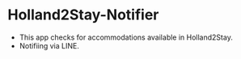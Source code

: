 # Holland2Stay-Notifier

- This app checks for accommodations available in Holland2Stay. <br>
- Notifiing via LINE.
